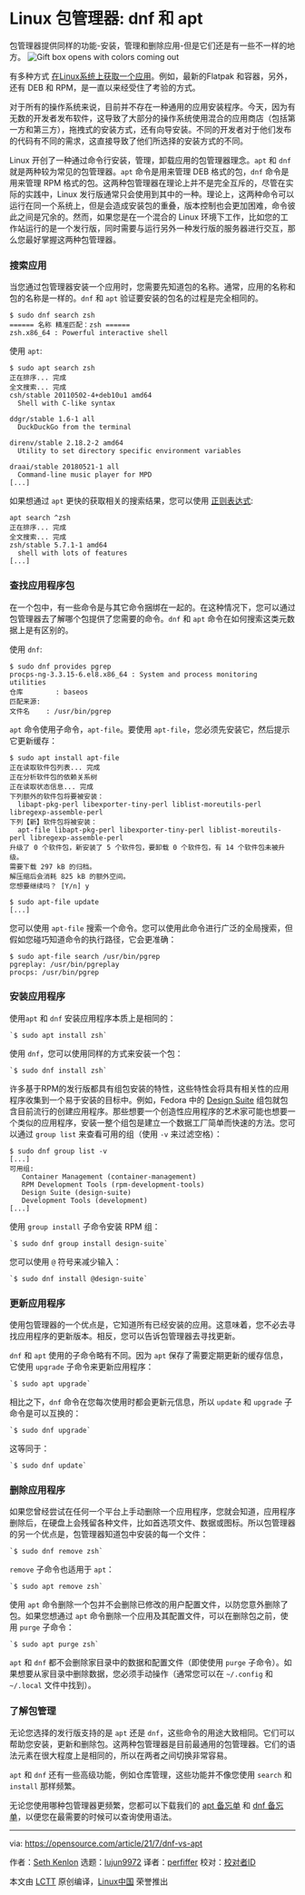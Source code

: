 [#]: subject: (Linux package managers: dnf vs apt)
[#]: via: (https://opensource.com/article/21/7/dnf-vs-apt)
[#]: author: (Seth Kenlon https://opensource.com/users/seth)
[#]: collector: (lujun9972)
[#]: translator: (perfiffer )
[#]: reviewer: ( )
[#]: publisher: ( )
[#]: url: ( )

Linux 包管理器: dnf 和 apt
======
包管理器提供同样的功能-安装，管理和删除应用-但是它们还是有一些不一样的地方。
![Gift box opens with colors coming out][1]

有多种方式 [在Linux系统上获取一个应用][2]。例如，最新的Flatpak 和容器，另外，还有 DEB 和 RPM，是一直以来经受住了考验的方式。

对于所有的操作系统来说，目前并不存在一种通用的应用安装程序。今天，因为有无数的开发者发布软件，这导致了大部分的操作系统使用混合的应用商店（包括第一方和第三方），拖拽式的安装方式，还有向导安装。不同的开发者对于他们发布的代码有不同的需求，这直接导致了他们所选择的安装方式的不同。

Linux 开创了一种通过命令行安装，管理，卸载应用的包管理器理念。`apt` 和 `dnf` 就是两种较为常见的包管理器。`apt` 命令是用来管理 DEB 格式的包，`dnf` 命令是用来管理 RPM 格式的包。这两种包管理器在理论上并不是完全互斥的，尽管在实际的实践中，Linux 发行版通常只会使用到其中的一种。理论上，这两种命令可以运行在同一个系统上，但是会造成安装包的重叠，版本控制也会更加困难，命令彼此之间是冗余的。然而，如果您是在一个混合的 Linux 环境下工作，比如您的工作站运行的是一个发行版，同时需要与运行另外一种发行版的服务器进行交互，那么您最好掌握这两种包管理器。

### 搜索应用

当您通过包管理器安装一个应用时，您需要先知道包的名称。通常，应用的名称和包的名称是一样的。`dnf` 和 `apt` 验证要安装的包名的过程是完全相同的。

```
$ sudo dnf search zsh
====== 名称 精准匹配：zsh ======
zsh.x86_64 : Powerful interactive shell
```

使用 `apt`:

```
$ sudo apt search zsh
正在排序... 完成
全文搜索... 完成
csh/stable 20110502-4+deb10u1 amd64
  Shell with C-like syntax

ddgr/stable 1.6-1 all
  DuckDuckGo from the terminal

direnv/stable 2.18.2-2 amd64
  Utility to set directory specific environment variables

draai/stable 20180521-1 all
  Command-line music player for MPD
[...]
```

如果想通过 `apt` 更快的获取相关的搜索结果，您可以使用 [正则表达式][3]:

```
apt search ^zsh
正在排序... 完成
全文搜索... 完成
zsh/stable 5.7.1-1 amd64
  shell with lots of features
[...]
```

### 查找应用程序包
在一个包中，有一些命令是与其它命令捆绑在一起的。在这种情况下，您可以通过包管理器去了解哪个包提供了您需要的命令。`dnf` 和 `apt` 命令在如何搜索这类元数据上是有区别的。

使用 `dnf`:

```
$ sudo dnf provides pgrep
procps-ng-3.3.15-6.el8.x86_64 : System and process monitoring utilities
仓库        : baseos
匹配来源:
文件名    : /usr/bin/pgrep
```

`apt` 命令使用子命令，`apt-file`。要使用 `apt-file`，您必须先安装它，然后提示它更新缓存：

```
$ sudo apt install apt-file
正在读取软件包列表... 完成
正在分析软件包的依赖关系树      
正在读取状态信息... 完成
下列额外的软件包将要被安装：
  libapt-pkg-perl libexporter-tiny-perl liblist-moreutils-perl libregexp-assemble-perl
下列【新】软件包将被安装：
  apt-file libapt-pkg-perl libexporter-tiny-perl liblist-moreutils-perl libregexp-assemble-perl
升级了 0 个软件包，新安装了 5 个软件包，要卸载 0 个软件包，有 14 个软件包未被升级。
需要下载 297 kB 的归档。
解压缩后会消耗 825 kB 的额外空间。
您想要继续吗？ [Y/n] y

$ sudo apt-file update
[...]
```

您可以使用 `apt-file` 搜索一个命令。您可以使用此命令进行广泛的全局搜索，但假如您碰巧知道命令的执行路径，它会更准确：

```
$ sudo apt-file search /usr/bin/pgrep
pgreplay: /usr/bin/pgreplay              
procps: /usr/bin/pgrep
```

### 安装应用程序

使用`apt` 和 `dnf` 安装应用程序本质上是相同的：

```
`$ sudo apt install zsh`
```

使用 `dnf`，您可以使用同样的方式来安装一个包：

```
`$ sudo dnf install zsh`
```

许多基于RPM的发行版都具有组包安装的特性，这些特性会将具有相关性的应用程序收集到一个易于安装的目标中。例如，Fedora 中的 [Design Suite][4] 组包就包含目前流行的创建应用程序。那些想要一个创造性应用程序的艺术家可能也想要一个类似的应用程序，安装一整个组包是建立一个数据工厂简单而快速的方法。您可以通过 `group list` 来查看可用的组（使用 `-v` 来过滤空格）：

```
$ sudo dnf group list -v
[...]
可用组:
   Container Management (container-management)
   RPM Development Tools (rpm-development-tools)
   Design Suite (design-suite)
   Development Tools (development)
[...]
```

使用 `group install` 子命令安装 RPM 组：

```
`$ sudo dnf group install design-suite`
```

您可以使用 `@` 符号来减少输入：

```
`$ sudo dnf install @design-suite`
```

### 更新应用程序

使用包管理器的一个优点是，它知道所有已经安装的应用。这意味着，您不必去寻找应用程序的更新版本。相反，您可以告诉包管理器去寻找更新。

`dnf` 和 `apt` 使用的子命令略有不同。因为 `apt` 保存了需要定期更新的缓存信息，它使用 `upgrade` 子命令来更新应用程序：

```
`$ sudo apt upgrade`
```

相比之下，`dnf` 命令在您每次使用时都会更新元信息，所以 `update` 和 `upgrade` 子命令是可以互换的： 

```
`$ sudo dnf upgrade`
```

这等同于：

```
`$ sudo dnf update`
```

### 删除应用程序

如果您曾经尝试在任何一个平台上手动删除一个应用程序，您就会知道，应用程序删除后，在硬盘上会残留各种文件，比如首选项文件、数据或图标。所以包管理器的另一个优点是，包管理器知道包中安装的每一个文件：

```
`$ sudo dnf remove zsh`
```

`remove` 子命令也适用于 `apt`：

```
`$ sudo apt remove zsh`
```

使用 `apt` 命令删除一个包并不会删除已修改的用户配置文件，以防您意外删除了包。如果您想通过 `apt` 命令删除一个应用及其配置文件，可以在删除包之前，使用 `purge` 子命令：

```
`$ sudo apt purge zsh`
```

`apt` 和 `dnf` 都不会删除家目录中的数据和配置文件（即使使用 `purge` 子命令）。如果想要从家目录中删除数据，您必须手动操作（通常您可以在 `~/.config` 和 `~/.local` 文件中找到）。

### 了解包管理

无论您选择的发行版支持的是 `apt` 还是 `dnf`，这些命令的用途大致相同。它们可以帮助您安装，更新和删除包。这两种包管理器是目前最通用的包管理器。它们的语法元素在很大程度上是相同的，所以在两者之间切换非常容易。

`apt` 和 `dnf` 还有一些高级功能，例如仓库管理，这些功能并不像您使用 `search` 和 `install` 那样频繁。

无论您使用哪种包管理器更频繁，您都可以下载我们的 [apt 备忘单][5] 和 [dnf 备忘单][6]，以便您在最需要的时候可以查询使用语法。

--------------------------------------------------------------------------------

via: https://opensource.com/article/21/7/dnf-vs-apt

作者：[Seth Kenlon][a]
选题：[lujun9972][b]
译者：[perfiffer](https://github.com/perfiffer)
校对：[校对者ID](https://github.com/校对者ID)

本文由 [LCTT](https://github.com/LCTT/TranslateProject) 原创编译，[Linux中国](https://linux.cn/) 荣誉推出

[a]: https://opensource.com/users/seth
[b]: https://github.com/lujun9972
[1]: https://opensource.com/sites/default/files/styles/image-full-size/public/lead-images/OSDC_gift_giveaway_box_520x292.png?itok=w1YQhNH1 (Gift box opens with colors coming out)
[2]: https://opensource.com/article/18/1/how-install-apps-linux
[3]: https://opensource.com/article/18/5/getting-started-regular-expressions
[4]: https://labs.fedoraproject.org/en/design-suite/
[5]: https://opensource.com/downloads/apt-cheat-sheet
[6]: https://opensource.com/downloads/dnf-cheat-sheet
